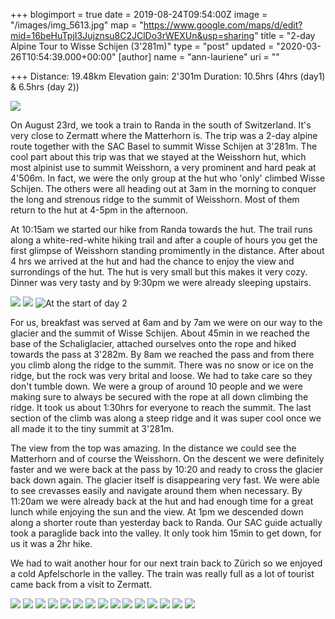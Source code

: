 +++
blogimport = true
date = 2019-08-24T09:54:00Z
image = "/images/img_5613.jpg"
map = "https://www.google.com/maps/d/edit?mid=16beHuTpjI3Jujznsu8C2JClDo3rWEXUn&usp=sharing"
title = "2-day Alpine Tour to Wisse Schijen (3'281m)"
type = "post"
updated = "2020-03-26T10:54:39.000+00:00"
[author]
name = "ann-lauriene"
uri = ""

+++
Distance: 19.48km
Elevation gain: 2'301m
Duration: 10.5hrs (4hrs (day1) & 6.5hrs (day 2))

![](/images/wisse-schijen.png)

On August 23rd, we took a train to Randa in the south of Switzerland. It's very close to Zermatt where the Matterhorn is. The trip was a 2-day alpine route together with the SAC Basel to summit Wisse Schijen at 3'281m. The cool part about this trip was that we stayed at the Weisshorn hut, which most alpinist use to summit Weisshorn, a very prominent and hard peak at 4'506m. In fact, we were the only group at the hut who 'only' climbed Wisse Schijen. The others were all heading out at 3am in the morning to conquer the long and strenous ridge to the summit of Weisshorn. Most of them return to the hut at 4-5pm in the afternoon.

At 10:15am we started our hike from Randa towards the hut. The trail runs along a white-red-white hiking trail and after a couple of hours you get the first glimpse of Weisshorn standing promimently in the distance. After about 4 hrs we arrived at the hut and had the chance to enjoy the view and surrondings of the hut. The hut is very small but this makes it very cozy. Dinner was very tasty and by 9:30pm we were already sleeping upstairs.

![](/images/mvimg_20190824_142020.jpg)
![](/images/img_20190824_194336.jpg)
![](/images/img_5579.jpg "At the start of day 2")

For us, breakfast was served at 6am and by 7am we were on our way to the glacier and the summit of Wisse Schijen. About 45min in we reached the base of the Schaliglacier, attached ourselves onto the rope and hiked towards the pass at 3'282m. By 8am we reached the pass and from there you climb along the ridge to the summit. There was no snow or ice on the ridge, but the rock was very brital and loose. We had to take care so they don't tumble down. We were a group of around 10 people and we were making sure to always be secured with the rope at all down climbing the ridge. It took us about 1:30hrs for everyone to reach the summit. The last section of the climb was along a steep ridge and it was super cool once we all made it to the tiny summit at 3'281m.

The view from the top was amazing. In the distance we could see the Matterhorn and of course the Weisshorn. On the descent we were definitely faster and we were back at the pass by 10:20 and ready to cross the glacier back down again. The glacier itself is disappearing very fast. We were able to see crevasses easily and navigate around them when necessary. By 11:20am we were already back at the hut and had enough time for a great lunch while enjoying the sun and the view. At 1pm we descended down along a shorter route than yesterday back to Randa. Our SAC guide actually took a paraglide back into the valley. It only took him 15min to get down, for us it was a 2hr hike.

We had to wait another hour for our next train back to Zürich so we enjoyed a cold Apfelschorle in the valley. The train was really full as a lot of tourist came back from a visit to Zermatt.

![](/images/mvimg_20190824_121100.jpg)
![](/images/img_5571.jpg)
![](/images/img_20190824_130021.jpg)
![](/images/img_20190824_162707.jpg)
![](/images/img_20190825_070122.jpg)
![](/images/img_20190825_075704.jpg)
![](/images/mvimg_20190825_075709.jpg)
![](/images/mvimg_20190825_082545.jpg)
![](/images/img_20190825_075732.jpg)
![](/images/mvimg_20190825_082548.jpg)
![](/images/img_20190825_084712.jpg)
![](/images/img_20190825_093304.jpg)
![](/images/img_5591.jpg)
![](/images/img_5607.jpg)
![](/images/img_20190825_093929.jpg)